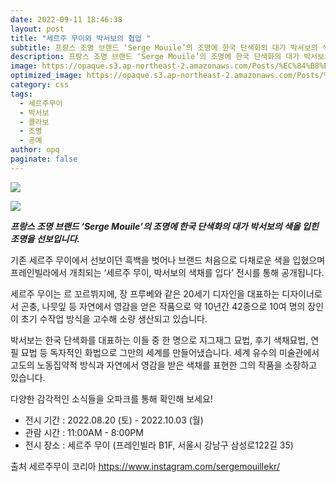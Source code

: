 ```yaml
---
date: 2022-09-11 18:46:38
layout: post
title: "세르주 무이와 박서보의 협업 "
subtitle: 프랑스 조명 브랜드 ‘Serge Mouile’의 조명에 한국 단색화의 대가 박서보의 색을 입힌 조명을 선보입니다.
description: 프랑스 조명 브랜드 ‘Serge Mouile’의 조명에 한국 단색화의 대가 박서보의 색을 입힌 조명을 선보입니다.
image: https://opaque.s3.ap-northeast-2.amazonaws.com/Posts/%EC%84%B8%EB%A5%B4%EC%A3%BC%EB%AC%B4%EC%9D%B4/1.jpg
optimized_image: https://opaque.s3.ap-northeast-2.amazonaws.com/Posts/%EC%84%B8%EB%A5%B4%EC%A3%BC%EB%AC%B4%EC%9D%B4/1.jpg
category: css
tags:
  - 세르주무이
  - 박서보
  - 콜라보
  - 조명
  - 공예
author: opq
paginate: false
---
```



![](https://opaque.s3.ap-northeast-2.amazonaws.com/Posts/%EC%84%B8%EB%A5%B4%EC%A3%BC%EB%AC%B4%EC%9D%B4/2.jpg)

![](https://opaque.s3.ap-northeast-2.amazonaws.com/Posts/%EC%84%B8%EB%A5%B4%EC%A3%BC%EB%AC%B4%EC%9D%B4/3.jpg)

***프랑스 조명 브랜드 ‘Serge Mouile’의 조명에 한국 단색화의 대가 박서보의 색을 입힌 조명을 선보입니다.***

기존 세르주 무이에서 선보이던 흑백을 벗어나 브랜드 처음으로 다채로운 색을 입혔으며 프레인빌라에서 개최되는 ‘세르주 무이, 박서보의 색채를 입다’ 전시를 통해 공개됩니다.

세르주 무이는 르 꼬르뷔지에, 장 프루베와 같은 20세기 디자인을 대표하는 디자이너로서 곤충, 나뭇잎 등 자연에서 영감을 얻은 작품으로 약 10년간 42종으로 10여 명의 장인이 초기 수작업 방식을 고수해 소량 생산되고 있습니다.

박서보는 한국 단색화를 대표하는 이들 중 한 명으로 지그재그 묘법, 후기 색채묘법, 연필 묘법 등 독자적인 화법으로 그만의 세계를 만들어냈습니다. 세계 유수의 미술관에서 고도의 노동집약적 방식과 자연에서 영감을 받은 색채를 표현한 그의 작품을 소장하고 있습니다.

다양한 감각적인 소식들을 오파크를 통해 확인해 보세요!

* 전시 기간 : 2022.08.20 (토) - 2022.10.03 (월)
* 관람 시간 : 11:00AM - 8:00PM
* 전시 장소 : 세르주 무이 (프레인빌라 B1F, 서울시 강남구 삼성로122길 35)

출처 세르주무이 코리아 [](https://www.instagram.com/sergemouillekr/)<https://www.instagram.com/sergemouillekr/>
